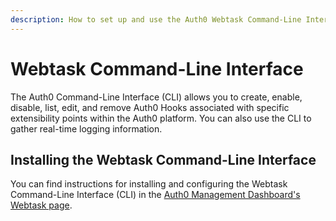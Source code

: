 ```yaml
---
description: How to set up and use the Auth0 Webtask Command-Line Interface.
---
```


# Webtask Command-Line Interface

The Auth0 Command-Line Interface (CLI) allows you to create, enable, disable, list, edit, and remove Auth0 Hooks associated with specific extensibility points within the Auth0 platform. You can also use the CLI to gather real-time logging information.

## Installing the Webtask Command-Line Interface

You can find instructions for installing and configuring the Webtask Command-Line Interface (CLI) in the [Auth0 Management Dashboard's Webtask page](${manage_url}/#/account/webtasks).
